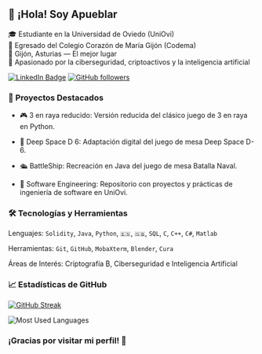 <!--
Need to do the banner :)
[![Apueblar](https://github.com/Apueblar/Apueblar/blob/main/img/banner.png)](https://Apueblar.dev/)
-->
## 👋 ¡Hola! Soy Apueblar

🎓 Estudiante en la Universidad de Oviedo (UniOvi)    
🏫 Egresado del Colegio Corazón de María Gijón (Codema)  
📍 Gijón, Asturias — El mejor lugar  
🔐 Apasionado por la ciberseguridad, criptoactivos y la inteligencia artificial

[![LinkedIn Badge](https://img.shields.io/badge/Álvaro%20Puebla%20Ruisánchez-blue?style=social&logo=LinkedIn&logoColor=blue)](https://www.linkedin.com/in/alvaropuebla/)
[![GitHub followers](https://img.shields.io/github/followers/Apueblar?label=Follow&style=social)](https://github.com/Apueblar)

### 🚀 Proyectos Destacados
- 🎮 3 en raya reducido: Versión reducida del clásico juego de 3 en raya en Python.

- 🚀 Deep Space D 6: Adaptación digital del juego de mesa Deep Space D-6.

- 🛳️ BattleShip: Recreación en Java del juego de mesa Batalla Naval.

- 🧠 Software Engineering: Repositorio con proyectos y prácticas de ingeniería de software en UniOvi.

### 🛠️ Tecnologías y Herramientas
Lenguajes: `Solidity`, `Java`, `Python`, `🇪🇸`, `🇬🇧`, `SQL`, `C`, `C++`, `C#`, `Matlab`

Herramientas: `Git`, `GitHub`, `MobaXterm`, `Blender`, `Cura`

Áreas de Interés: Criptografía ₿, Ciberseguridad e Inteligencia Artificial

### 📈 Estadísticas de GitHub
[![GitHub Streak](https://github-readme-streak-stats.herokuapp.com?user=Apueblar&theme=transparent&locale=es&short_numbers=true&date_format=j%20M%5B%20Y%5D&border=03045E&dates=00B4D8&ring=0077B6&currStreakLabel=023E8A&sideLabels=023E8A&stroke=03045E&fire=FB8500&sideNums=FFB703&currStreakNum=FFB703)](https://git.io/streak-stats)

![Most Used Languages](https://github-readme-stats.vercel.app/api/top-langs/?username=Apueblar&layout=compact)

### ¡Gracias por visitar mi perfil! 🚀
